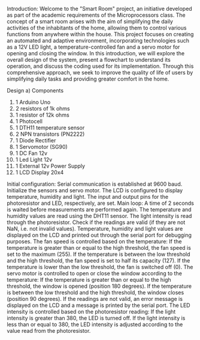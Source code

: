 Introduction: 
Welcome to the "Smart Room" project, an initiative developed as part of the academic requirements of the Microprocessors class. The concept of a smart room arises with the aim of simplifying the daily activities of the inhabitants of the home, allowing them to control various functions from anywhere within the house. This project focuses on creating an automated and adaptive environment, incorporating technologies such as a 12V LED light, a temperature-controlled fan and a servo motor for opening and closing the window. In this introduction, we will explore the overall design of the system, present a flowchart to understand its operation, and discuss the coding used for its implementation. Through this comprehensive approach, we seek to improve the quality of life of users by simplifying daily tasks and providing greater comfort in the home.

 Design 
a)	Components 
1.	1 Arduino Uno
2.	2 resistors of 1k ohms 
3.	1 resistor of 12k ohms 
4.	1 Photocell
5.	1 DTH11 temperature sensor
6.	2 NPN transistors (PN2222)
7.	1 Diode Rectifier 
8.	1 Servomotor (SG90)
9.	1 DC Fan 12v 
10.	1 Led Light 12v 
11.	1 External 12v Power Supply 
12.	1 LCD Display 20x4 

Initial configuration:
Serial communication is established at 9600 baud.
Initialize the sensors and servo motor.
The LCD is configured to display temperature, humidity and light.
The input and output pins for the photoresistor and LED, respectively, are set.
Main loop:
A time of 2 seconds is waited before measurements are performed again.
The temperature and humidity values are read using the DHT11 sensor.
The light intensity is read through the photoresistor.
Check if the readings are valid (if they are not NaN, i.e. not invalid values).
Temperature, humidity and light values are displayed on the LCD and printed out through the serial port for debugging purposes.
The fan speed is controlled based on the temperature:
If the temperature is greater than or equal to the high threshold, the fan speed is set to the maximum (255).
If the temperature is between the low threshold and the high threshold, the fan speed is set to half its capacity (127).
If the temperature is lower than the low threshold, the fan is switched off (0).
The servo motor is controlled to open or close the window according to the temperature:
If the temperature is greater than or equal to the high threshold, the window is opened (position 180 degrees).
If the temperature is between the low threshold and the high threshold, the window closes (position 90 degrees).
If the readings are not valid, an error message is displayed on the LCD and a message is printed by the serial port.
The LED intensity is controlled based on the photoresistor reading:
If the light intensity is greater than 380, the LED is turned off.
If the light intensity is less than or equal to 380, the LED intensity is adjusted according to the value read from the photoresistor.






